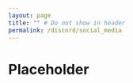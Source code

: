 ```yaml
---
layout: page
title: "" # Do not show in header
permalink: /discord/social_media
---
```


# Placeholder
